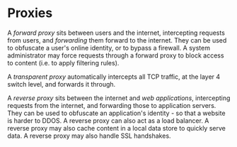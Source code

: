# Proxies

A *forward proxy* sits between users and the internet, intercepting requests from users, and *forwarding* them forward to the internet. They can be used to obfuscate a user's online identity, or to bypass a firewall. A system administrator may force requests through a forward proxy to block access to content (i.e. to apply filtering rules).

A *transparent proxy* automatically intercepts all TCP traffic, at the layer 4 switch level, and forwards it through.

A *reverse proxy* sits between the internet and *web applications*, intercepting requests from the internet, and forwarding those to application servers. They can be used to obfuscate an application's identity - so that a website is harder to DDOS. A reverse proxy can also act as a load balancer. A reverse proxy may also cache content in a local data store to quickly serve data. A reverse proxy may also handle SSL handshakes.